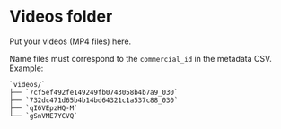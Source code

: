 # Videos folder

Put your videos (MP4 files) here. 

Name files must correspond to the `commercial_id` in the metadata CSV.
Example:
```text
`videos/`
├── `7cf5ef492fe149249fb0743058b4b7a9_030`
├── `732dc471d65b4b14bd64321c1a537c88_030`
├── `qI6VEpzHQ-M`
└── `gSnVME7YCVQ`

